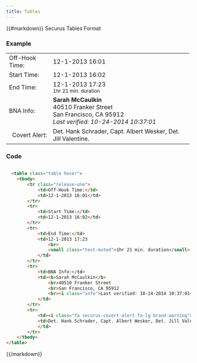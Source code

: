 ```yaml
---
title: Tables
---
```

{{#markdown}}
Securus Tables Format

### Example
<div class="library__example">
 <div style="width:500px">
  <table class="table table-condensed table-panel">
          <tbody>
              <tr>
                  <td>Off-Hook Time:</td>
                  <td>12-1-2013 16:01</td>
              </tr>
              <tr>
                  <td>Start Time:</td>
                  <td>12-1-2013 16:02</td>
              </tr>
              <tr>
                  <td>End Time:</td>
                  <td>12-1-2013 17:23
                      <br>
                      <small class="text-muted">1hr 21 min. duration</small>
                  </td>
              </tr>
              <tr>
                  <td>BNA Info:</td>
                  <td><b>Sarah McCaulkin</b>
                      <br>40510 Franker Street
                      <br>San Francisco, CA 95912
                      <br><i class="info">Last verified: 10-24-2014 10:37:01</i>
                  </td>
              </tr>
              <tr>
                  <td><i class="fa securus-covert-alert fa-lg brand-warning"></i>&nbsp; Covert Alert:</td>
                  <td>Det. Hank Schrader, Capt. Albert Wesker, Det. Jill Valentine.
                  </td>
              </tr>
          </tbody>
  </table>
     </div>
</div>

### Code
```html

  <table class="table hover">
    <tbody>
        <tr class="release-one">
            <td>Off-Hook Time:</td>
            <td>12-1-2013 16:01</td>
        </tr>
        <tr>
            <td>Start Time:</td>
            <td>12-1-2013 16:02</td>
        </tr>
        <tr>
            <td>End Time:</td>
            <td>12-1-2013 17:23
                <br>
                <small class="text-muted">1hr 21 min. duration</small>
            </td>
        </tr>
        <tr>
            <td>BNA Info:</td>
            <td><b>Sarah McCaulkin</b>
                <br>40510 Franker Street
                <br>San Francisco, CA 95912
                <br><i class="info">Last verified: 10-24-2014 10:37:01</i>
            </td>
        </tr>
        <tr>
            <td><i class="fa securus-covert-alert fa-lg brand-warning"></i>&nbsp; Covert Alert:</td>
            <td>Det. Hank Schrader, Capt. Albert Wesker, Det. Jill Valentine.
            </td>
        </tr>
    </tbody>
</table>
```
{{/markdown}}
